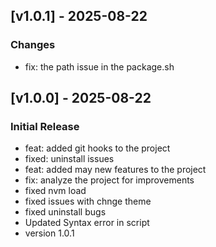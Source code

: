 ## [v1.0.1] - 2025-08-22

### Changes
- fix: the path issue in the package.sh


## [v1.0.0] - 2025-08-22

### Initial Release
- feat: added git hooks to the project
- fixed: uninstall issues
- feat: added may new features to the project
- fix: analyze the project for improvements
- fixed nvm load
- fixed issues with chnge theme
- fixed uninstall bugs
- Updated Syntax error in script
- version 1.0.1


